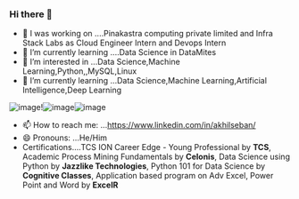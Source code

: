### Hi there 👋

- 🔭 I was  working on ....Pinakastra computing private limited and Infra Stack Labs as Cloud Engineer Intern and Devops Intern
- 🌱 I’m currently learning ....Data Science in DataMites
- 👀 I’m interested in ...Data Science,Machine Learning,Python,,MySQL,Linux
- 🌱 I’m currently learning ...Data Science,Machine Learning,Artificial Intelligence,Deep Learning

![image](https://github.com/Likhitha310/Likhitha310/assets/133338541/1315bfe7-e634-44f7-b392-71cd9fcd54cb)!![image](https://github.com/Likhitha310/Likhitha310/assets/133338541/e53b6470-d61b-4a70-912c-fb47a67565f6)![image](https://github.com/Likhitha310/Likhitha310/assets/133338541/fe10d871-e0af-45de-b653-9e627abcbf02)


- 📫 How to reach me: ...https://www.linkedin.com/in/akhilseban/
- 😄 Pronouns: ...He/Him
- Certifications....TCS ION Career Edge - Young Professional by **TCS**, Academic Process Mining Fundamentals by **Celonis**, Data Science using Python by **Jazzlike Technologies**, Python 101 for Data Science by **Cognitive Classes**, Application based program on Adv Excel, Power Point and Word by **ExcelR**
